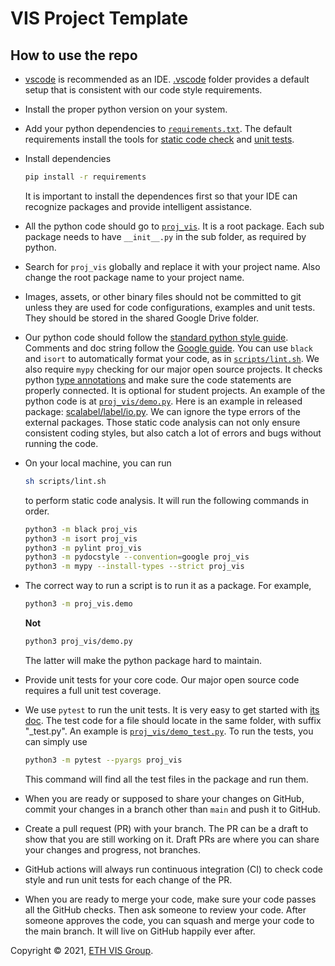 # VIS Project Template

## How to use the repo

- [vscode](https://code.visualstudio.com/) is recommended as an IDE. [.vscode](.vscode) folder provides a default setup that is consistent with our code style requirements.
- Install the proper python version on your system.
- Add your python dependencies to [`requirements.txt`](./requirements.txt). The default requirements install the tools for [static code check](<https://en.wikipedia.org/wiki/Lint_(software)>) and [unit tests](https://en.wikipedia.org/wiki/Unit_testing).
- Install dependencies

  ```bash
  pip install -r requirements
  ```

  It is important to install the dependences first so that your IDE can recognize packages and provide intelligent assistance.

- All the python code should go to [`proj_vis`](proj_vis/). It is a root package. Each sub package needs to have `__init__.py` in the sub folder, as required by python.
- Search for `proj_vis` globally and replace it with your project name. Also change the root package name to your project name.
- Images, assets, or other binary files should not be committed to git unless they are used for code configurations, examples and unit tests. They should be stored in the shared Google Drive folder.
- Our python code should follow the [standard python style guide](https://www.python.org/dev/peps/pep-0008/). Comments and doc string follow the [Google guide](https://google.github.io/styleguide/pyguide.html#s3.8-comments-and-docstrings). You can use `black` and `isort` to automatically format your code, as in [`scripts/lint.sh`](./scripts/lint.sh). We also require `mypy` checking for our major open source projects. It checks python [type annotations](https://docs.python.org/3/library/typing.html) and make sure the code statements are properly connected. It is optional for student projects. An example of the python code is at [`proj_vis/demo.py`](proj_vis/demo.py). Here is an example in released package: [scalabel/label/io.py](https://github.com/scalabel/scalabel/blob/master/scalabel/label/io.py). We can ignore the type errors of the external packages. Those static code analysis can not only ensure consistent coding styles, but also catch a lot of errors and bugs without running the code.
- On your local machine, you can run

  ```bash
  sh scripts/lint.sh
  ```

  to perform static code analysis. It will run the following commands in order.

  ```bash
  python3 -m black proj_vis
  python3 -m isort proj_vis
  python3 -m pylint proj_vis
  python3 -m pydocstyle --convention=google proj_vis
  python3 -m mypy --install-types --strict proj_vis
  ```

- The correct way to run a script is to run it as a package. For example,

  ```bash
  python3 -m proj_vis.demo
  ```

  **Not**

  ```bash
  python3 proj_vis/demo.py
  ```

  The latter will make the python package hard to maintain.

- Provide unit tests for your core code. Our major open source code requires a full unit test coverage.
- We use `pytest` to run the unit tests. It is very easy to get started with [its doc](https://docs.pytest.org/). The test code for a file should locate in the same folder, with suffix "\_test.py". An example is [`proj_vis/demo_test.py`](proj_vis/demo_test.py). To run the tests, you can simply use

  ```bash
  python3 -m pytest --pyargs proj_vis
  ```

  This command will find all the test files in the package and run them.

- When you are ready or supposed to share your changes on GitHub, commit your changes in a branch other than `main` and push it to GitHub.
- Create a pull request (PR) with your branch. The PR can be a draft to show that you are still working on it. Draft PRs are where you can share your changes and progress, not branches.
- GitHub actions will always run continuous integration (CI) to check code style and run unit tests for each change of the PR.
- When you are ready to merge your code, make sure your code passes all the GitHub checks. Then ask someone to review your code. After someone approves the code, you can squash and merge your code to the main branch. It will live on GitHub happily ever after.

Copyright © 2021, [ETH VIS Group](https://cv.ethz.ch/).
